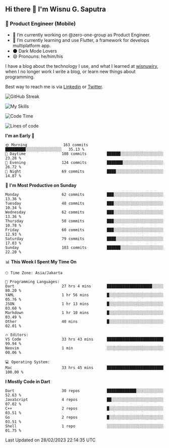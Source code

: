 ## Hi there 👋 I'm Wisnu G. Saputra

### :mobile_phone_off: Product Engineer (Mobile)

- 🔭 I’m currently working on @zero-one-group as Product Engineer.
- 🌱 I’m currently learning and use Flutter, a framework for develops multiplatform app.
- 🌑 Dark Mode Lovers
- 😄 Pronouns: he/him/his

I have a blog about the technology I use, and what I learned at [wisnuwiry](https://wisnuwiry.space/), when I no longer work I write a blog, or learn new things about programming.

Best way to reach me is via [Linkedin](https://www.linkedin.com/in/wisnu-saputra/) or [Twitter](https://twitter.com/wisnuwiry).

![GitHub Streak](https://streak-stats.demolab.com?user=wisnuwiry&theme=dark&hide_border=true)

![My Skills](https://skillicons.dev/icons?i=dart,flutter,kotlin,swift,js,css,neovim,git,linux&perline=5)

<!--START_SECTION:waka-->
![Code Time](http://img.shields.io/badge/Code%20Time-249%20hrs%2015%20mins-blue)

![Lines of code](https://img.shields.io/badge/From%20Hello%20World%20I%27ve%20Written-1.5%20million%20lines%20of%20code-blue)

**I'm an Early 🐤** 

```text
🌞 Morning                163 commits         █████████░░░░░░░░░░░░░░░░   35.13 % 
🌆 Daytime                108 commits         ██████░░░░░░░░░░░░░░░░░░░   23.28 % 
🌃 Evening                124 commits         ███████░░░░░░░░░░░░░░░░░░   26.72 % 
🌙 Night                  69 commits          ████░░░░░░░░░░░░░░░░░░░░░   14.87 % 
```
📅 **I'm Most Productive on Sunday** 

```text
Monday                   62 commits          ███░░░░░░░░░░░░░░░░░░░░░░   13.36 % 
Tuesday                  48 commits          ███░░░░░░░░░░░░░░░░░░░░░░   10.34 % 
Wednesday                62 commits          ███░░░░░░░░░░░░░░░░░░░░░░   13.36 % 
Thursday                 50 commits          ███░░░░░░░░░░░░░░░░░░░░░░   10.78 % 
Friday                   60 commits          ███░░░░░░░░░░░░░░░░░░░░░░   12.93 % 
Saturday                 79 commits          ████░░░░░░░░░░░░░░░░░░░░░   17.03 % 
Sunday                   103 commits         ██████░░░░░░░░░░░░░░░░░░░   22.20 % 
```


📊 **This Week I Spent My Time On** 

```text
🕑︎ Time Zone: Asia/Jakarta

💬 Programming Languages: 
Dart                     27 hrs 4 mins       ████████████████████░░░░░   80.20 % 
YAML                     1 hr 56 mins        █░░░░░░░░░░░░░░░░░░░░░░░░   05.76 % 
JSON                     1 hr 13 mins        █░░░░░░░░░░░░░░░░░░░░░░░░   03.60 % 
Markdown                 1 hr 10 mins        █░░░░░░░░░░░░░░░░░░░░░░░░   03.49 % 
Other                    40 mins             █░░░░░░░░░░░░░░░░░░░░░░░░   02.01 % 

🔥 Editors: 
VS Code                  33 hrs 43 mins      █████████████████████████   99.94 % 
Neovim                   1 min               ░░░░░░░░░░░░░░░░░░░░░░░░░   00.06 % 

💻 Operating System: 
Mac                      33 hrs 45 mins      █████████████████████████   100.00 % 
```

**I Mostly Code in Dart** 

```text
Dart                     30 repos            █████████████░░░░░░░░░░░░   52.63 % 
JavaScript               4 repos             ██░░░░░░░░░░░░░░░░░░░░░░░   07.02 % 
C++                      2 repos             █░░░░░░░░░░░░░░░░░░░░░░░░   03.51 % 
Go                       2 repos             █░░░░░░░░░░░░░░░░░░░░░░░░   03.51 % 
Shell                    1 repo              ░░░░░░░░░░░░░░░░░░░░░░░░░   01.75 % 
```




 Last Updated on 28/02/2023 22:14:35 UTC
<!--END_SECTION:waka-->
